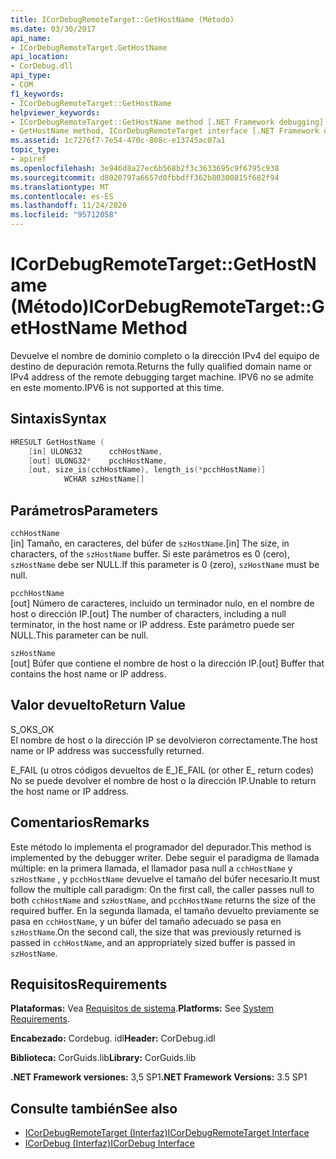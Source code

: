 ```yaml
---
title: ICorDebugRemoteTarget::GetHostName (Método)
ms.date: 03/30/2017
api_name:
- ICorDebugRemoteTarget.GetHostName
api_location:
- CorDebug.dll
api_type:
- COM
f1_keywords:
- ICorDebugRemoteTarget::GetHostName
helpviewer_keywords:
- ICorDebugRemoteTarget::GetHostName method [.NET Framework debugging]
- GetHostName method, ICorDebugRemoteTarget interface [.NET Framework debugging]
ms.assetid: 1c7276f7-7e54-470c-808c-e13745ac07a1
topic_type:
- apiref
ms.openlocfilehash: 3e946d8a27ec6b568b2f3c3633695c9f6795c938
ms.sourcegitcommit: d8020797a6657d0fbbdff362b80300815f682f94
ms.translationtype: MT
ms.contentlocale: es-ES
ms.lasthandoff: 11/24/2020
ms.locfileid: "95712058"
---
```

# <a name="icordebugremotetargetgethostname-method"></a><span data-ttu-id="04348-102">ICorDebugRemoteTarget::GetHostName (Método)</span><span class="sxs-lookup"><span data-stu-id="04348-102">ICorDebugRemoteTarget::GetHostName Method</span></span>

<span data-ttu-id="04348-103">Devuelve el nombre de dominio completo o la dirección IPv4 del equipo de destino de depuración remota.</span><span class="sxs-lookup"><span data-stu-id="04348-103">Returns the fully qualified domain name or IPv4 address of the remote debugging target machine.</span></span> <span data-ttu-id="04348-104">IPV6 no se admite en este momento.</span><span class="sxs-lookup"><span data-stu-id="04348-104">IPV6 is not supported at this time.</span></span>  
  
## <a name="syntax"></a><span data-ttu-id="04348-105">Sintaxis</span><span class="sxs-lookup"><span data-stu-id="04348-105">Syntax</span></span>  
  
```cpp  
HRESULT GetHostName (  
    [in] ULONG32      cchHostName,  
    [out] ULONG32*    pcchHostName,  
    [out, size_is(cchHostName), length_is(*pcchHostName)]  
            WCHAR szHostName[]  
```  
  
## <a name="parameters"></a><span data-ttu-id="04348-106">Parámetros</span><span class="sxs-lookup"><span data-stu-id="04348-106">Parameters</span></span>  

 `cchHostName`  
 <span data-ttu-id="04348-107">[in] Tamaño, en caracteres, del búfer de `szHostName`.</span><span class="sxs-lookup"><span data-stu-id="04348-107">[in] The size, in characters, of the `szHostName` buffer.</span></span> <span data-ttu-id="04348-108">Si este parámetros es 0 (cero), `szHostName` debe ser NULL.</span><span class="sxs-lookup"><span data-stu-id="04348-108">If this parameter is 0 (zero), `szHostName` must be null.</span></span>  
  
 `pcchHostName`  
 <span data-ttu-id="04348-109">[out] Número de caracteres, incluido un terminador nulo, en el nombre de host o dirección IP.</span><span class="sxs-lookup"><span data-stu-id="04348-109">[out] The number of characters, including a null terminator, in the host name or IP address.</span></span> <span data-ttu-id="04348-110">Este parámetro puede ser NULL.</span><span class="sxs-lookup"><span data-stu-id="04348-110">This parameter can be null.</span></span>  
  
 `szHostName`  
 <span data-ttu-id="04348-111">[out] Búfer que contiene el nombre de host o la dirección IP.</span><span class="sxs-lookup"><span data-stu-id="04348-111">[out] Buffer that contains the host name or IP address.</span></span>  
  
## <a name="return-value"></a><span data-ttu-id="04348-112">Valor devuelto</span><span class="sxs-lookup"><span data-stu-id="04348-112">Return Value</span></span>  

 <span data-ttu-id="04348-113">S_OK</span><span class="sxs-lookup"><span data-stu-id="04348-113">S_OK</span></span>  
 <span data-ttu-id="04348-114">El nombre de host o la dirección IP se devolvieron correctamente.</span><span class="sxs-lookup"><span data-stu-id="04348-114">The host name or IP address was successfully returned.</span></span>  
  
 <span data-ttu-id="04348-115">E_FAIL (u otros códigos devueltos de E_)</span><span class="sxs-lookup"><span data-stu-id="04348-115">E_FAIL (or other E_ return codes)</span></span>  
 <span data-ttu-id="04348-116">No se puede devolver el nombre de host o la dirección IP.</span><span class="sxs-lookup"><span data-stu-id="04348-116">Unable to return the host name or IP address.</span></span>  
  
## <a name="remarks"></a><span data-ttu-id="04348-117">Comentarios</span><span class="sxs-lookup"><span data-stu-id="04348-117">Remarks</span></span>  

 <span data-ttu-id="04348-118">Este método lo implementa el programador del depurador.</span><span class="sxs-lookup"><span data-stu-id="04348-118">This method is implemented by the debugger writer.</span></span> <span data-ttu-id="04348-119">Debe seguir el paradigma de llamada múltiple: en la primera llamada, el llamador pasa null a `cchHostName` y `szHostName` , y `pcchHostName` devuelve el tamaño del búfer necesario.</span><span class="sxs-lookup"><span data-stu-id="04348-119">It must follow the multiple call paradigm: On the first call, the caller passes null to both `cchHostName` and `szHostName`, and `pcchHostName` returns the size of the required buffer.</span></span> <span data-ttu-id="04348-120">En la segunda llamada, el tamaño devuelto previamente se pasa en `cchHostName`, y un búfer del tamaño adecuado se pasa en `szHostName`.</span><span class="sxs-lookup"><span data-stu-id="04348-120">On the second call, the size that was previously returned is passed in `cchHostName`, and an appropriately sized buffer is passed in `szHostName`.</span></span>  
  
## <a name="requirements"></a><span data-ttu-id="04348-121">Requisitos</span><span class="sxs-lookup"><span data-stu-id="04348-121">Requirements</span></span>  

 <span data-ttu-id="04348-122">**Plataformas:** Vea [Requisitos de sistema](../../get-started/system-requirements.md).</span><span class="sxs-lookup"><span data-stu-id="04348-122">**Platforms:** See [System Requirements](../../get-started/system-requirements.md).</span></span>  
  
 <span data-ttu-id="04348-123">**Encabezado:** Cordebug. idl</span><span class="sxs-lookup"><span data-stu-id="04348-123">**Header:** CorDebug.idl</span></span>  
  
 <span data-ttu-id="04348-124">**Biblioteca:** CorGuids.lib</span><span class="sxs-lookup"><span data-stu-id="04348-124">**Library:** CorGuids.lib</span></span>  
  
 <span data-ttu-id="04348-125">**.NET Framework versiones:** 3,5 SP1</span><span class="sxs-lookup"><span data-stu-id="04348-125">**.NET Framework Versions:** 3.5 SP1</span></span>  
  
## <a name="see-also"></a><span data-ttu-id="04348-126">Consulte también</span><span class="sxs-lookup"><span data-stu-id="04348-126">See also</span></span>

- [<span data-ttu-id="04348-127">ICorDebugRemoteTarget (Interfaz)</span><span class="sxs-lookup"><span data-stu-id="04348-127">ICorDebugRemoteTarget Interface</span></span>](icordebugremotetarget-interface.md)
- [<span data-ttu-id="04348-128">ICorDebug (Interfaz)</span><span class="sxs-lookup"><span data-stu-id="04348-128">ICorDebug Interface</span></span>](icordebug-interface.md)
